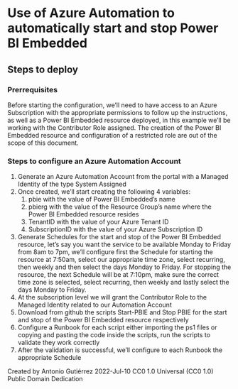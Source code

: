 # Use of Azure Automation to automatically start and stop Power BI Embedded

## Steps to deploy

### Prerrequisites
Before starting the configuration, we’ll need to have access to an Azure Subscription with the appropriate permissions to follow up the instructions, as well as a Power BI Embedded resource deployed, in this example we’ll be working with the Contributor Role assigned. The creation of the Power BI Embedded resource and configuration of a restricted role are out of the scope of this document.
### Steps to configure an Azure Automation Account
1.	Generate an Azure Automation Account from the portal with a Managed Identity of the type System Assigned
2.	Once created, we’ll start creating the following 4 variables:
    1.	pbie with the value of Power BI Embedded’s name
    2.	pbierg with the value of the Resource Group’s name where the Power BI Embedded resource resides
    3.	TenantID with the value of your Azure Tenant ID
    4.	SubscriptionID with the value of your Azure Subscription ID
3.	Generate Schedules for the start and stop of the Power BI Embedded resource, let’s say you want the service to be available Monday to Friday from 8am to 7pm, we’ll configure first the Schedule for starting the resource at 7:50am, select our appropriate time zone, select recurring, then weekly and then select the days Monday to Friday. For stopping the resource, the next Schedule will be at 7:10pm, make sure the correct time zone is selected, select recurring, then weekly and lastly select the days Monday to Friday.
4.	At the subscription level we will grant the Contributor Role to the Managed Identity related to our Automation Account
5.	Download from github the scripts Start-PBIE and Stop PBIE for the start and stop of the Power BI Embedded resource respectively
6.	Configure a Runbook for each script either importing the ps1 files or copying and pasting the code inside the scripts, run the scripts to validate they work correctly
7.	After the validation is successful, we’ll configure to each Runbook the appropriate Schedule

Created by Antonio Gutiérrez
2022-Jul-10
CC0 1.0 Universal (CC0 1.0)
Public Domain Dedication 
